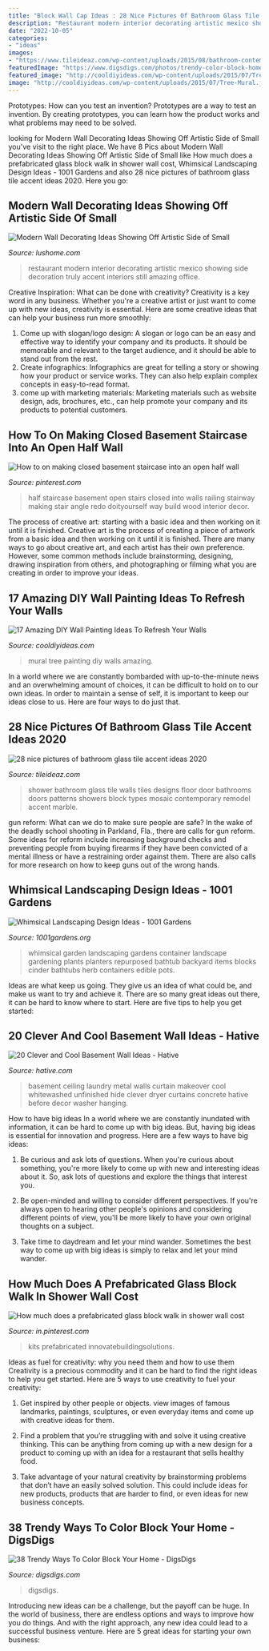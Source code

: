 ```yaml
---
title: "Block Wall Cap Ideas : 28 Nice Pictures Of Bathroom Glass Tile Accent Ideas 2020"
description: "Restaurant modern interior decorating artistic mexico showing side decoration truly accent interiors still amazing office"
date: "2022-10-05"
categories:
- "ideas"
images:
- "https://www.tileideaz.com/wp-content/uploads/2015/08/bathroom-contemporary-bathroom-design-of-shower-room-designed-with-beige-tile-wall-and-floor-combine-with-gorgeous-glass-wall-bathroom-shower-tile-design-patterns.jpg"
featuredImage: "https://www.digsdigs.com/photos/trendy-color-block-home-decor-ideas-19.jpg"
featured_image: "http://cooldiyideas.com/wp-content/uploads/2015/07/Tree-Mural.jpg"
image: "http://cooldiyideas.com/wp-content/uploads/2015/07/Tree-Mural.jpg"
---
```



Prototypes: How can you test an invention?
Prototypes are a way to test an invention. By creating prototypes, you can learn how the product works and what problems may need to be solved.

	

		
looking for Modern Wall Decorating Ideas Showing Off Artistic Side of Small you've visit to the right place. We have 8 Pics about Modern Wall Decorating Ideas Showing Off Artistic Side of Small like How much does a prefabricated glass block walk in shower wall cost, Whimsical Landscaping Design Ideas - 1001 Gardens and also 28 nice pictures of bathroom glass tile accent ideas 2020. Here you go:
		
    
## Modern Wall Decorating Ideas Showing Off Artistic Side Of Small

<img loading=lazy src="https://www.lushome.com/wp-content/uploads/2013/11/modern-wall-decoration-interior-decorating-malamen-1.jpg" onerror="this.onerror=null;this.src='https://tse4.mm.bing.net/th?id=OIP.ICLzNXy8aWElU7G-b-HzYAAAAA&amp;pid=15.1';" alt="Modern Wall Decorating Ideas Showing Off Artistic Side of Small">

_Source: lushome.com_

>restaurant modern interior decorating artistic mexico showing side decoration truly accent interiors still amazing office. 

	

Creative Inspiration: What can be done with creativity?
Creativity is a key word in any business. Whether you're a creative artist or just want to come up with new ideas, creativity is essential. Here are some creative ideas that can help your business run more smoothly: 
1. Come up with slogan/logo design: A slogan or logo can be an easy and effective way to identify your company and its products. It should be memorable and relevant to the target audience, and it should be able to stand out from the rest. 
2. Create infographics: Infographics are great for telling a story or showing how your product or service works. They can also help explain complex concepts in easy-to-read format. 
3. come up with marketing materials: Marketing materials such as website design, ads, brochures, etc., can help promote your company and its products to potential customers.

    
## How To On Making Closed Basement Staircase Into An Open Half Wall

<img loading=lazy src="https://i.pinimg.com/originals/91/20/3f/91203ffd7b562999866fbd1bbae4b06b.jpg" onerror="this.onerror=null;this.src='https://tse1.mm.bing.net/th?id=OIP.MbMZmyQWKnZq7B5XttgZhAAAAA&amp;pid=15.1';" alt="How to on making closed basement staircase into an open half wall">

_Source: pinterest.com_

>half staircase basement open stairs closed into walls railing stairway making stair angle redo doityourself way build wood interior decor. 

	

The process of creative art: starting with a basic idea and then working on it until it is finished.
Creative art is the process of creating a piece of artwork from a basic idea and then working on it until it is finished. There are many ways to go about creative art, and each artist has their own preference. However, some common methods include brainstorming, designing, drawing inspiration from others, and photographing or filming what you are creating in order to improve your ideas.

    
## 17 Amazing DIY Wall Painting Ideas To Refresh Your Walls

<img loading=lazy src="http://cooldiyideas.com/wp-content/uploads/2015/07/Tree-Mural.jpg" onerror="this.onerror=null;this.src='https://tse2.mm.bing.net/th?id=OIP.TW7BOu4x3fj9FSCJ7lLnAgHaJ4&amp;pid=15.1';" alt="17 Amazing DIY Wall Painting Ideas To Refresh Your Walls">

_Source: cooldiyideas.com_

>mural tree painting diy walls amazing. 

	

In a world where we are constantly bombarded with up-to-the-minute news and an overwhelming amount of choices, it can be difficult to hold on to our own ideas. In order to maintain a sense of self, it is important to keep our ideas close to us. Here are four ways to do just that.

    
## 28 Nice Pictures Of Bathroom Glass Tile Accent Ideas 2020

<img loading=lazy src="https://www.tileideaz.com/wp-content/uploads/2015/08/bathroom-contemporary-bathroom-design-of-shower-room-designed-with-beige-tile-wall-and-floor-combine-with-gorgeous-glass-wall-bathroom-shower-tile-design-patterns.jpg" onerror="this.onerror=null;this.src='https://tse2.mm.bing.net/th?id=OIP.vmBBsmXadhPfoGR7L9TMbQHaJ4&amp;pid=15.1';" alt="28 nice pictures of bathroom glass tile accent ideas 2020">

_Source: tileideaz.com_

>shower bathroom glass tile walls tiles designs floor door bathrooms doors patterns showers block types mosaic contemporary remodel accent marble. 

	

gun reform: What can we do to make sure people are safe?
In the wake of the deadly school shooting in Parkland, Fla., there are calls for gun reform. Some ideas for reform include increasing background checks and preventing people from buying firearms if they have been convicted of a mental illness or have a restraining order against them. There are also calls for more research on how to keep guns out of the wrong hands.

    
## Whimsical Landscaping Design Ideas - 1001 Gardens

<img loading=lazy src="https://www.1001gardens.org/wp-content/uploads/2014/08/whimsical2.jpg" onerror="this.onerror=null;this.src='https://tse1.mm.bing.net/th?id=OIP.TFdEJ0368r5dBmQCdnwkAQHaJ3&amp;pid=15.1';" alt="Whimsical Landscaping Design Ideas - 1001 Gardens">

_Source: 1001gardens.org_

>whimsical garden landscaping gardens container landscape gardening plants planters repurposed bathtub backyard items blocks cinder bathtubs herb containers edible pots. 

	

Ideas are what keep us going. They give us an idea of what could be, and make us want to try and achieve it. There are so many great ideas out there, it can be hard to know where to start. Here are five tips to help you get started: 

    
## 20 Clever And Cool Basement Wall Ideas - Hative

<img loading=lazy src="https://hative.com/wp-content/uploads/2014/05/basement-wall-ideas/9-curtain-for-basement-wall.jpg" onerror="this.onerror=null;this.src='https://tse1.mm.bing.net/th?id=OIP.q0tQZrSR7t4WKemPkogjvgHaKJ&amp;pid=15.1';" alt="20 Clever and Cool Basement Wall Ideas - Hative">

_Source: hative.com_

>basement ceiling laundry metal walls curtain makeover cool whitewashed unfinished hide clever dryer curtains concrete hative before decor washer hanging. 

	

How to have big ideas
In a world where we are constantly inundated with information, it can be hard to come up with big ideas. But, having big ideas is essential for innovation and progress. Here are a few ways to have big ideas:
1) Be curious and ask lots of questions. When you're curious about something, you're more likely to come up with new and interesting ideas about it. So, ask lots of questions and explore the things that interest you.

2) Be open-minded and willing to consider different perspectives. If you're always open to hearing other people's opinions and considering different points of view, you'll be more likely to have your own original thoughts on a subject.

3) Take time to daydream and let your mind wander. Sometimes the best way to come up with big ideas is simply to relax and let your mind wander.

    
## How Much Does A Prefabricated Glass Block Walk In Shower Wall Cost

<img loading=lazy src="https://i.pinimg.com/736x/13/99/b1/1399b1cdb327aa5adaad802811c0cc75.jpg" onerror="this.onerror=null;this.src='https://tse2.mm.bing.net/th?id=OIP.fzvXd7xFGMeVhKKEtK2xNAHaJ4&amp;pid=15.1';" alt="How much does a prefabricated glass block walk in shower wall cost">

_Source: in.pinterest.com_

>kits prefabricated innovatebuildingsolutions. 

	

Ideas as fuel for creativity: why you need them and how to use them
Creativity is a precious commodity and it can be hard to find the right ideas to help you get started. Here are 5 ways to use creativity to fuel your creativity:
1. Get inspired by other people or objects. view images of famous landmarks, paintings, sculptures, or even everyday items and come up with creative ideas for them.

2. Find a problem that you’re struggling with and solve it using creative thinking. This can be anything from coming up with a new design for a product to coming up with an idea for a restaurant that sells healthy food.

3. Take advantage of your natural creativity by brainstorming problems that don’t have an easily solved solution. This could include ideas for new products, products that are harder to find, or even ideas for new business concepts.


    
## 38 Trendy Ways To Color Block Your Home - DigsDigs

<img loading=lazy src="https://www.digsdigs.com/photos/trendy-color-block-home-decor-ideas-19.jpg" onerror="this.onerror=null;this.src='https://tse4.mm.bing.net/th?id=OIP.VIQP4SPpXKgtOmjfEdKszwHaJ4&amp;pid=15.1';" alt="38 Trendy Ways To Color Block Your Home - DigsDigs">

_Source: digsdigs.com_

>digsdigs. 

	

Introducing new ideas can be a challenge, but the payoff can be huge. In the world of business, there are endless options and ways to improve how you do things. And with the right approach, any new idea could lead to a successful business venture. Here are 5 great ideas for starting your own business: 

